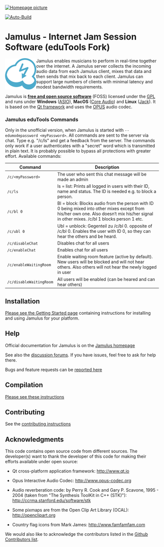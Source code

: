 [![Homepage picture](src/res/homepage/jamulusbannersmall.png)](https://jamulus.io)

[![Auto-Build](https://github.com/jamulussoftware/jamulus/actions/workflows/autobuild.yml/badge.svg)](https://github.com/jamulussoftware/jamulus/actions/workflows/autobuild.yml)

# Jamulus - Internet Jam Session Software (eduTools Fork)
<a href="https://jamulus.io/"><img align="left" src="src/res/homepage/mediawikisidebarlogo.png"/></a>

Jamulus enables musicians to perform in real-time together over the internet.
A Jamulus server collects the incoming audio data from each Jamulus client, mixes that data and then sends that mix back to each client. Jamulus can support large numbers of clients with minimal latency and modest bandwidth requirements. 

Jamulus is [__free and open source software__](https://www.gnu.org/philosophy/free-sw.en.html) (FOSS) licensed under the [GPL](http://www.gnu.org/licenses/gpl-2.0.html) 
and runs under __Windows__ ([ASIO](https://www.steinberg.net)),
__MacOS__ ([Core Audio](https://developer.apple.com/documentation/coreaudio)) and
__Linux__ ([Jack](https://jackaudio.org)).
It is based on the [Qt framework](https://www.qt.io) and uses the [OPUS](http://www.opus-codec.org) audio codec.

### Jamulus eduTools Commands

Only in the unofficial version, when Jamulus is started with `--edumodepassword <myPassword>`.
All commands are sent to the server via chat. Type e.g. "/c/ls" and get a feedback from the server.
The commands only work if a user authenticates with a "secret" word which is transmitted in plain text. It is probably possible to bypass all protections with greater effort.
Available commands:

Command | Description
-- | --
`/c/<myPassword>` | The user who sent this chat message will be made an admin
`/c/ls` | ls = list: Prints all logged in users with their ID, name and 			status. The ID is needed e.g. to block a person.
`/c/bl 0` | Bl = block: Blocks audio from the person with ID 0 being mixed 			into other mixes except from his/her own one. Also doesn‘t mix 			his/her signal in other mixes.   /c/bl 1 blocks person 1 etc.
`/c/ubl 0` | Ubl = unblock: Gegenteil zu /c/bl 0. opposite of /c/bl 0. Enables 			the user with ID 0, so they can hear the others and be heard.
`/c/disableChat` | Disables chat for all users
`/c/enableChat` | Enables chat for all users
`/c/enableWaitingRoom` | Enable waiting room feature (active by default). New users will be 			blocked and will not hear others. Also others will not hear the 			newly logged in user
`/c/disableWaitingRoom` | All users will be enabled (can be heared and can hear others)


Installation
------------

[Please see the Getting Started page](https://jamulus.io/wiki/Getting-Started) containing instructions for installing and using Jamulus for your platform.


Help
----

Official documentation for Jamulus is on the [Jamulus homepage](https://jamulus.io)

See also the [discussion forums](https://github.com/jamulussoftware/jamulus/discussions). If you have issues, feel free to ask for help there.

Bugs and feature requests can be [reported here](https://github.com/jamulussoftware/jamulus/issues)


Compilation
-----------

[Please see these instructions](https://jamulus.io/wiki/Compiling)


Contributing
------------

See the [contributing instructions](CONTRIBUTING.md)


Acknowledgments
---------------

This code contains open source code from different sources. The developer(s) want
to thank the developer of this code for making their efforts available under open
source:

- Qt cross-platform application framework: http://www.qt.io

- Opus Interactive Audio Codec: http://www.opus-codec.org

- Audio reverberation code: by Perry R. Cook and Gary P. Scavone, 1995 - 2004
  (taken from "The Synthesis ToolKit in C++ (STK)"):
  http://ccrma.stanford.edu/software/stk
  
- Some pixmaps are from the Open Clip Art Library (OCAL): http://openclipart.org

- Country flag icons from Mark James: http://www.famfamfam.com

We would also like to acknowledge the contributors listed in the
[Github Contributors list](https://github.com/jamulussoftware/jamulus/graphs/contributors).
